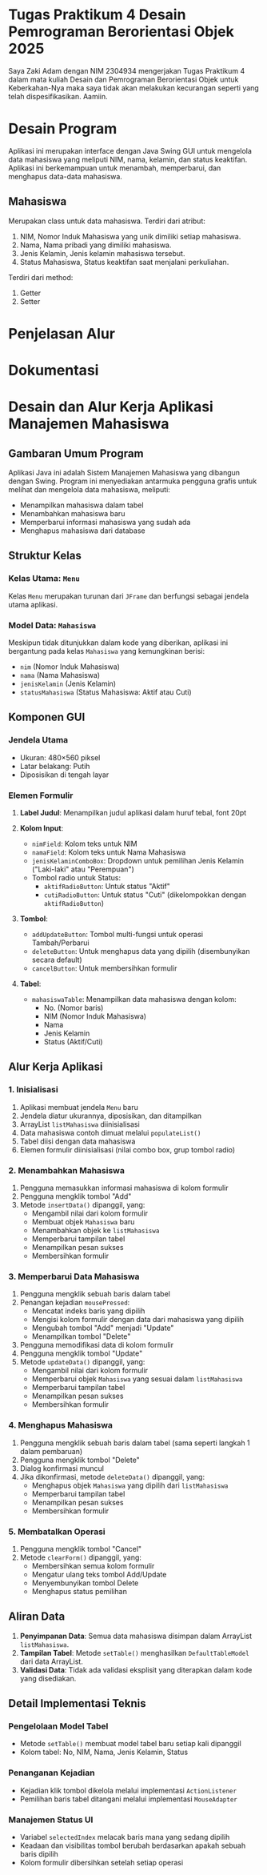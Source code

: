 # Tugas Praktikum 4 Desain Pemrograman Berorientasi Objek 2025
Saya Zaki Adam dengan NIM 2304934 mengerjakan Tugas Praktikum 4 dalam mata kuliah Desain dan Pemrograman Berorientasi Objek untuk Keberkahan-Nya maka saya tidak akan melakukan kecurangan seperti yang telah dispesifikasikan. Aamiin.

# Desain Program
Aplikasi ini merupakan interface dengan Java Swing GUI untuk mengelola data mahasiswa yang meliputi NIM, nama, kelamin, dan status keaktifan. Aplikasi ini berkemampuan untuk menambah, memperbarui, dan menghapus data-data mahasiswa.

## Mahasiswa
Merupakan class untuk data mahasiswa.
Terdiri dari atribut:
1. NIM, Nomor Induk Mahasiswa yang unik dimiliki setiap mahasiswa.
2. Nama, Nama pribadi yang dimiliki mahasiswa.
3. Jenis Kelamin, Jenis kelamin mahasiswa tersebut.
4. Status Mahasiswa, Status keaktifan saat menjalani perkuliahan.

Terdiri dari method:
1. Getter
2. Setter

# Penjelasan Alur
# Dokumentasi

# Desain dan Alur Kerja Aplikasi Manajemen Mahasiswa

## Gambaran Umum Program
Aplikasi Java ini adalah Sistem Manajemen Mahasiswa yang dibangun dengan Swing. Program ini menyediakan antarmuka pengguna grafis untuk melihat dan mengelola data mahasiswa, meliputi:
- Menampilkan mahasiswa dalam tabel
- Menambahkan mahasiswa baru
- Memperbarui informasi mahasiswa yang sudah ada
- Menghapus mahasiswa dari database

## Struktur Kelas

### Kelas Utama: `Menu`
Kelas `Menu` merupakan turunan dari `JFrame` dan berfungsi sebagai jendela utama aplikasi.

### Model Data: `Mahasiswa`
Meskipun tidak ditunjukkan dalam kode yang diberikan, aplikasi ini bergantung pada kelas `Mahasiswa` yang kemungkinan berisi:
- `nim` (Nomor Induk Mahasiswa)
- `nama` (Nama Mahasiswa)
- `jenisKelamin` (Jenis Kelamin)
- `statusMahasiswa` (Status Mahasiswa: Aktif atau Cuti)

## Komponen GUI

### Jendela Utama
- Ukuran: 480×560 piksel
- Latar belakang: Putih
- Diposisikan di tengah layar

### Elemen Formulir
1. **Label Judul**: Menampilkan judul aplikasi dalam huruf tebal, font 20pt
2. **Kolom Input**:
   - `nimField`: Kolom teks untuk NIM
   - `namaField`: Kolom teks untuk Nama Mahasiswa
   - `jenisKelaminComboBox`: Dropdown untuk pemilihan Jenis Kelamin ("Laki-laki" atau "Perempuan")
   - Tombol radio untuk Status:
     - `aktifRadioButton`: Untuk status "Aktif"
     - `cutiRadioButton`: Untuk status "Cuti" (dikelompokkan dengan `aktifRadioButton`)

3. **Tombol**:
   - `addUpdateButton`: Tombol multi-fungsi untuk operasi Tambah/Perbarui
   - `deleteButton`: Untuk menghapus data yang dipilih (disembunyikan secara default)
   - `cancelButton`: Untuk membersihkan formulir

4. **Tabel**:
   - `mahasiswaTable`: Menampilkan data mahasiswa dengan kolom:
     - No. (Nomor baris)
     - NIM (Nomor Induk Mahasiswa)
     - Nama
     - Jenis Kelamin
     - Status (Aktif/Cuti)

## Alur Kerja Aplikasi

### 1. Inisialisasi
1. Aplikasi membuat jendela `Menu` baru
2. Jendela diatur ukurannya, diposisikan, dan ditampilkan
3. ArrayList `listMahasiswa` diinisialisasi
4. Data mahasiswa contoh dimuat melalui `populateList()`
5. Tabel diisi dengan data mahasiswa
6. Elemen formulir diinisialisasi (nilai combo box, grup tombol radio)

### 2. Menambahkan Mahasiswa
1. Pengguna memasukkan informasi mahasiswa di kolom formulir
2. Pengguna mengklik tombol "Add"
3. Metode `insertData()` dipanggil, yang:
   - Mengambil nilai dari kolom formulir
   - Membuat objek `Mahasiswa` baru
   - Menambahkan objek ke `listMahasiswa`
   - Memperbarui tampilan tabel
   - Menampilkan pesan sukses
   - Membersihkan formulir

### 3. Memperbarui Data Mahasiswa
1. Pengguna mengklik sebuah baris dalam tabel
2. Penangan kejadian `mousePressed`:
   - Mencatat indeks baris yang dipilih
   - Mengisi kolom formulir dengan data dari mahasiswa yang dipilih
   - Mengubah tombol "Add" menjadi "Update"
   - Menampilkan tombol "Delete"
3. Pengguna memodifikasi data di kolom formulir
4. Pengguna mengklik tombol "Update"
5. Metode `updateData()` dipanggil, yang:
   - Mengambil nilai dari kolom formulir
   - Memperbarui objek `Mahasiswa` yang sesuai dalam `listMahasiswa`
   - Memperbarui tampilan tabel
   - Menampilkan pesan sukses
   - Membersihkan formulir

### 4. Menghapus Mahasiswa
1. Pengguna mengklik sebuah baris dalam tabel (sama seperti langkah 1 dalam pembaruan)
2. Pengguna mengklik tombol "Delete"
3. Dialog konfirmasi muncul
4. Jika dikonfirmasi, metode `deleteData()` dipanggil, yang:
   - Menghapus objek `Mahasiswa` yang dipilih dari `listMahasiswa`
   - Memperbarui tampilan tabel
   - Menampilkan pesan sukses
   - Membersihkan formulir

### 5. Membatalkan Operasi
1. Pengguna mengklik tombol "Cancel"
2. Metode `clearForm()` dipanggil, yang:
   - Membersihkan semua kolom formulir
   - Mengatur ulang teks tombol Add/Update
   - Menyembunyikan tombol Delete
   - Menghapus status pemilihan

## Aliran Data

1. **Penyimpanan Data**: Semua data mahasiswa disimpan dalam ArrayList `listMahasiswa`.
2. **Tampilan Tabel**: Metode `setTable()` menghasilkan `DefaultTableModel` dari data ArrayList.
3. **Validasi Data**: Tidak ada validasi eksplisit yang diterapkan dalam kode yang disediakan.

## Detail Implementasi Teknis

### Pengelolaan Model Tabel
- Metode `setTable()` membuat model tabel baru setiap kali dipanggil
- Kolom tabel: No, NIM, Nama, Jenis Kelamin, Status

### Penanganan Kejadian
- Kejadian klik tombol dikelola melalui implementasi `ActionListener`
- Pemilihan baris tabel ditangani melalui implementasi `MouseAdapter`

### Manajemen Status UI
- Variabel `selectedIndex` melacak baris mana yang sedang dipilih
- Keadaan dan visibilitas tombol berubah berdasarkan apakah sebuah baris dipilih
- Kolom formulir dibersihkan setelah setiap operasi
